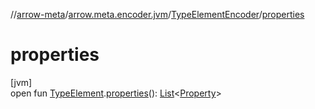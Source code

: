 //[arrow-meta](../../../index.md)/[arrow.meta.encoder.jvm](../index.md)/[TypeElementEncoder](index.md)/[properties](properties.md)

# properties

[jvm]\
open fun [TypeElement](https://docs.oracle.com/javase/8/docs/api/javax/lang/model/element/TypeElement.html).[properties](properties.md)(): [List](https://kotlinlang.org/api/latest/jvm/stdlib/kotlin.collections/-list/index.html)&lt;[Property](../../arrow.meta.ast/-property/index.md)&gt;
